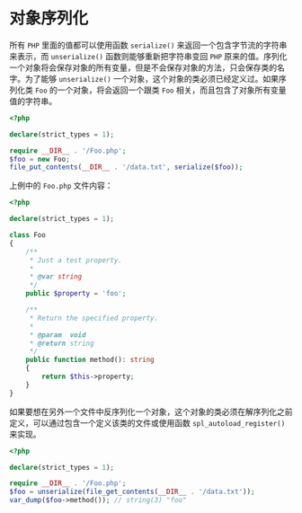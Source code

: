 # 对象序列化

所有 `PHP` 里面的值都可以使用函数 `serialize()` 来返回一个包含字节流的字符串来表示，而 `unserialize()` 函数则能够重新把字符串变回 `PHP` 原来的值。序列化一个对象将会保存对象的所有变量，但是不会保存对象的方法，只会保存类的名字。为了能够 `unserialize()` 一个对象，这个对象的类必须已经定义过。如果序列化类 `Foo` 的一个对象，将会返回一个跟类 `Foo` 相关，而且包含了对象所有变量值的字符串。

```php
<?php

declare(strict_types = 1);

require __DIR__ . '/Foo.php';
$foo = new Foo;
file_put_contents(__DIR__ . '/data.txt', serialize($foo));

```

上例中的 `Foo.php` 文件内容：

```php
<?php

declare(strict_types = 1);

class Foo
{
    /**
     * Just a test property.
     *
     * @var string
     */
    public $property = 'foo';

    /**
     * Return the specified property.
     *
     * @param  void
     * @return string
     */
    public function method(): string
    {
        return $this->property;
    }
}

```

如果要想在另外一个文件中反序列化一个对象，这个对象的类必须在解序列化之前定义，可以通过包含一个定义该类的文件或使用函数 `spl_autoload_register()` 来实现。

```php
<?php

declare(strict_types = 1);

require __DIR__ . '/Foo.php';
$foo = unserialize(file_get_contents(__DIR__ . '/data.txt'));
var_dump($foo->method()); // string(3) "foo"

```

